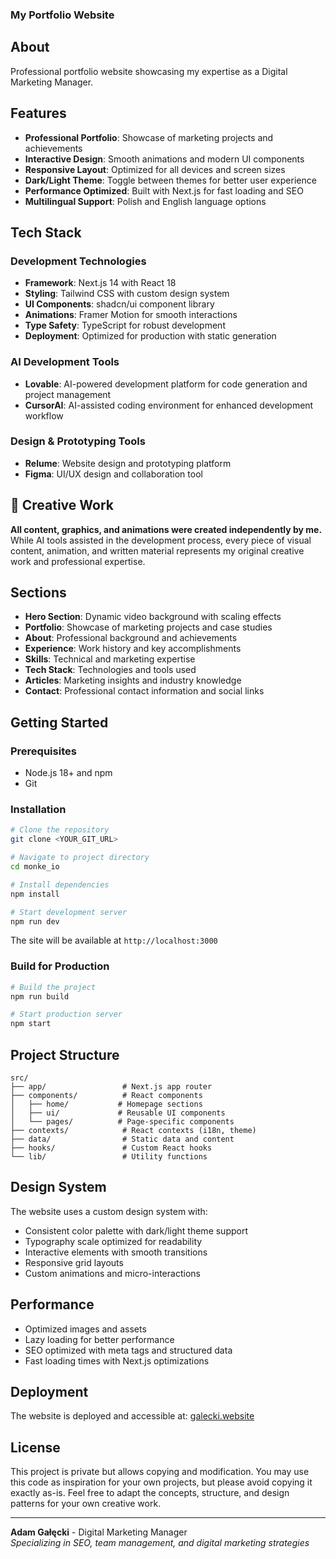 ### My Portfolio Website

## About

Professional portfolio website showcasing my expertise as a Digital Marketing Manager.
## Features

- **Professional Portfolio**: Showcase of marketing projects and achievements
- **Interactive Design**: Smooth animations and modern UI components
- **Responsive Layout**: Optimized for all devices and screen sizes
- **Dark/Light Theme**: Toggle between themes for better user experience
- **Performance Optimized**: Built with Next.js for fast loading and SEO
- **Multilingual Support**: Polish and English language options

## Tech Stack

### Development Technologies
- **Framework**: Next.js 14 with React 18
- **Styling**: Tailwind CSS with custom design system
- **UI Components**: shadcn/ui component library
- **Animations**: Framer Motion for smooth interactions
- **Type Safety**: TypeScript for robust development
- **Deployment**: Optimized for production with static generation

### AI Development Tools
- **Lovable**: AI-powered development platform for code generation and project management
- **CursorAI**: AI-assisted coding environment for enhanced development workflow

### Design & Prototyping Tools
- **Relume**: Website design and prototyping platform
- **Figma**: UI/UX design and collaboration tool

## 🎨 Creative Work

**All content, graphics, and animations were created independently by me.** While AI tools assisted in the development process, every piece of visual content, animation, and written material represents my original creative work and professional expertise.

## Sections

- **Hero Section**: Dynamic video background with scaling effects
- **Portfolio**: Showcase of marketing projects and case studies
- **About**: Professional background and achievements
- **Experience**: Work history and key accomplishments
- **Skills**: Technical and marketing expertise
- **Tech Stack**: Technologies and tools used
- **Articles**: Marketing insights and industry knowledge
- **Contact**: Professional contact information and social links

## Getting Started

### Prerequisites

- Node.js 18+ and npm
- Git

### Installation

```bash
# Clone the repository
git clone <YOUR_GIT_URL>

# Navigate to project directory
cd monke_io

# Install dependencies
npm install

# Start development server
npm run dev
```

The site will be available at `http://localhost:3000`

### Build for Production

```bash
# Build the project
npm run build

# Start production server
npm start
```

## Project Structure

```
src/
├── app/                 # Next.js app router
├── components/          # React components
│   ├── home/           # Homepage sections
│   ├── ui/             # Reusable UI components
│   └── pages/          # Page-specific components
├── contexts/            # React contexts (i18n, theme)
├── data/                # Static data and content
├── hooks/               # Custom React hooks
└── lib/                 # Utility functions
```

## Design System

The website uses a custom design system with:
- Consistent color palette with dark/light theme support
- Typography scale optimized for readability
- Interactive elements with smooth transitions
- Responsive grid layouts
- Custom animations and micro-interactions

## Performance

- Optimized images and assets
- Lazy loading for better performance
- SEO optimized with meta tags and structured data
- Fast loading times with Next.js optimizations

## Deployment

The website is deployed and accessible at: [galecki.website](https://galecki.website)

## License

This project is private but allows copying and modification. You may use this code as inspiration for your own projects, but please avoid copying it exactly as-is. Feel free to adapt the concepts, structure, and design patterns for your own creative work.

---

**Adam Gałęcki** - Digital Marketing Manager  
*Specializing in SEO, team management, and digital marketing strategies*
